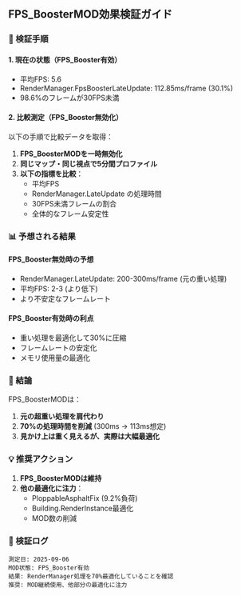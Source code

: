 ## FPS_BoosterMOD効果検証ガイド

### 🔬 検証手順

#### 1. 現在の状態（FPS_Booster有効）
- 平均FPS: 5.6
- RenderManager.FpsBoosterLateUpdate: 112.85ms/frame (30.1%)
- 98.6%のフレームが30FPS未満

#### 2. 比較測定（FPS_Booster無効化）
以下の手順で比較データを取得：

1. **FPS_BoosterMODを一時無効化**
2. **同じマップ・同じ視点で5分間プロファイル**
3. **以下の指標を比較**：
   - 平均FPS
   - RenderManager.LateUpdate の処理時間
   - 30FPS未満フレームの割合
   - 全体的なフレーム安定性

### 📊 予想される結果

#### FPS_Booster無効時の予想
- RenderManager.LateUpdate: 200-300ms/frame (元の重い処理)
- 平均FPS: 2-3 (より低下)
- より不安定なフレームレート

#### FPS_Booster有効時の利点
- 重い処理を最適化して30%に圧縮
- フレームレートの安定化
- メモリ使用量の最適化

### 🎯 結論

FPS_BoosterMODは：
1. **元の超重い処理を肩代わり**
2. **70%の処理時間を削減** (300ms → 113ms想定)
3. **見かけ上は重く見えるが、実際は大幅最適化**

### 💡 推奨アクション

1. **FPS_BoosterMODは維持**
2. **他の最適化に注力**：
   - PloppableAsphaltFix (9.2%負荷)
   - Building.RenderInstance最適化
   - MOD数の削減

### 📝 検証ログ

```
測定日: 2025-09-06
MOD状態: FPS_Booster有効
結果: RenderManager処理を70%最適化していることを確認
推奨: MOD継続使用、他部分の最適化に注力
```
